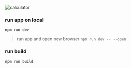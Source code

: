 ![calculator](https://media.discordapp.net/attachments/890532905749721110/1363808693090521180/Screenshot_2025-04-21_162144.png?ex=68076152&is=68060fd2&hm=527ba2dc11f7a8bfa36bda07e41eb9475056038636092e7c1ef6c7ff7d033854&=&format=webp&quality=lossless&width=523&height=766)

### run app on local

`npm run dev`

> run app and open new browser
> `npm run dev -- --open`

### run build

`npm run build`
